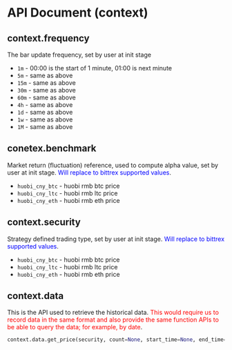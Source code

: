 # API Document (context)
## context.frequency
The bar update frequency, set by user at init stage
* `1m` - 00:00 is the start of 1 minute, 01:00 is next minute
* `5m` - same as above
* `15m` - same as above
* `30m` - same as above
* `60m` - same as above
* `4h` - same as above
* `1d` - same as above
* `1w` - same as above
* `1M` - same as above
## conetex.benchmark
Market return (fluctuation) reference, used to compute alpha value, set by user at init stage. <span style="color:blue">Will replace to bittrex supported values</span>.
* `huobi_cny_btc` - huobi rmb btc price
* `huobi_cny_ltc` - huobi rmb ltc price
* `huobi_cny_eth` - huobi rmb eth price 
## context.security
Strategy defined trading type, set by user at init stage.  <span style="color:blue">Will replace to bittrex supported values</span>.
* `huobi_cny_btc` - huobi rmb btc price
* `huobi_cny_ltc` - huobi rmb ltc price
* `huobi_cny_eth` - huobi rmb eth price
## context.data
This is the API used to retrieve the historical data. <span style="color:red">This would require us to record data in the same format and also provide the same function APIs to be able to query the data; for example, by date</span>.
```python
context.data.get_price(security, count=None, start_time=None, end_time=None, frequency=None)
```
